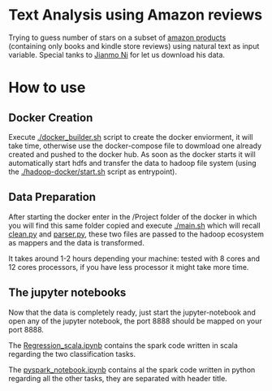 # Text Analysis using Amazon reviews

Trying to guess number of stars on a subset of [amazon products](https://nijianmo.github.io/amazon/index.html) 
(containing only books and kindle store reviews) using natural text as input variable.
Special tanks to [Jianmo Ni](https://nijianmo.github.io/) for let us download his data.

# How to use

## Docker Creation

Execute [./docker_builder.sh](https://github.com/moiraghif/Amazon-Rating-Prediction/blob/master/docker_builder.sh) script to create the docker enviorment, it will take time, otherwise use the docker-compose file to dowmload one already created and pushed to the docker hub. 
As soon as the docker starts it will automatically start hdfs and transfer the data to hadoop file system (using the [./hadoop-docker/start.sh](https://github.com/moiraghif/Amazon-Rating-Prediction/blob/master/hadoop-docker/start.sh) script as entrypoint). 

## Data Preparation

After starting the docker enter in the /Project folder of the docker in which you will find this same folder copied and execute [./main.sh](https://github.com/moiraghif/Amazon-Rating-Prediction/blob/master/main.sh) which will recall [clean.py](https://github.com/moiraghif/Amazon-Rating-Prediction/blob/master/clean.py) and [parser.py](https://github.com/moiraghif/Amazon-Rating-Prediction/blob/master/parser.py), these two files are passed to the hadoop ecosystem as mappers and the data is transformed. 

It takes around 1-2 hours depending your machine: tested with 8 cores and 12 cores processors, if you have less processor it might take more time.

## The jupyter notebooks

Now that the data is completely ready, just start the jupyter-notebook and open any of the jupyter notebook, the port 8888 should be mapped on your port 8888.

The [Regression_scala.ipynb](https://github.com/moiraghif/Amazon-Rating-Prediction/blob/master/Regression_scala.ipynb) contains the spark code written in scala regarding the two classification tasks.

The [pyspark_notebook.ipynb](https://github.com/moiraghif/Amazon-Rating-Prediction/blob/master/pyspark_notebook.ipynb) contains al the spark code written in python regarding all the other tasks, they are separated with header title.
